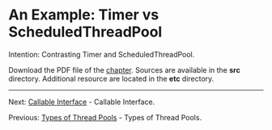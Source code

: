 # An Example: Timer vs ScheduledThreadPool

Intention: Contrasting Timer and ScheduledThreadPool.

Download the PDF file of the [chapter](chapter_33.pdf). Sources are available in the <b>src</b> directory. 
Additional resource are located in the <b>etc</b> directory.

<hr>

Next: [Callable Interface](chapter_34.md "Callable Interface") - Callable Interface.

Previous: [Types of Thread Pools](chapter_32.md "Types of Thread Pools") - Types of Thread Pools.